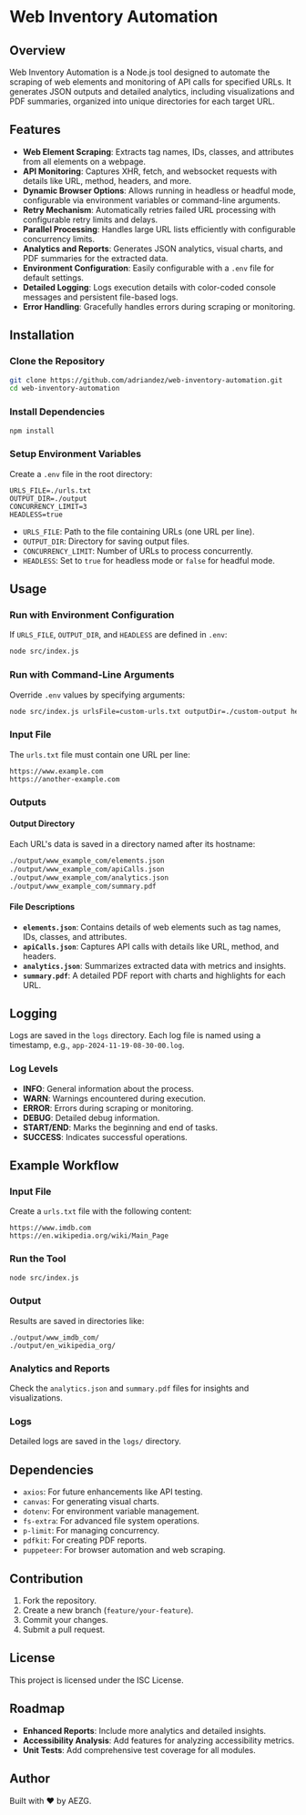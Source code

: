 # Web Inventory Automation

## Overview

Web Inventory Automation is a Node.js tool designed to automate the scraping of web elements and monitoring of API calls for specified URLs. It generates JSON outputs and detailed analytics, including visualizations and PDF summaries, organized into unique directories for each target URL.

## Features

- **Web Element Scraping**: Extracts tag names, IDs, classes, and attributes from all elements on a webpage.
- **API Monitoring**: Captures XHR, fetch, and websocket requests with details like URL, method, headers, and more.
- **Dynamic Browser Options**: Allows running in headless or headful mode, configurable via environment variables or command-line arguments.
- **Retry Mechanism**: Automatically retries failed URL processing with configurable retry limits and delays.
- **Parallel Processing**: Handles large URL lists efficiently with configurable concurrency limits.
- **Analytics and Reports**: Generates JSON analytics, visual charts, and PDF summaries for the extracted data.
- **Environment Configuration**: Easily configurable with a `.env` file for default settings.
- **Detailed Logging**: Logs execution details with color-coded console messages and persistent file-based logs.
- **Error Handling**: Gracefully handles errors during scraping or monitoring.

## Installation

### Clone the Repository

```bash
git clone https://github.com/adriandez/web-inventory-automation.git
cd web-inventory-automation
```

### Install Dependencies

```bash
npm install
```

### Setup Environment Variables

Create a `.env` file in the root directory:

```env
URLS_FILE=./urls.txt
OUTPUT_DIR=./output
CONCURRENCY_LIMIT=3
HEADLESS=true
```

- `URLS_FILE`: Path to the file containing URLs (one URL per line).
- `OUTPUT_DIR`: Directory for saving output files.
- `CONCURRENCY_LIMIT`: Number of URLs to process concurrently.
- `HEADLESS`: Set to `true` for headless mode or `false` for headful mode.

## Usage

### Run with Environment Configuration

If `URLS_FILE`, `OUTPUT_DIR`, and `HEADLESS` are defined in `.env`:

```bash
node src/index.js
```

### Run with Command-Line Arguments

Override `.env` values by specifying arguments:

```bash
node src/index.js urlsFile=custom-urls.txt outputDir=./custom-output headless=false
```

### Input File

The `urls.txt` file must contain one URL per line:

```plaintext
https://www.example.com
https://another-example.com
```

### Outputs

#### Output Directory

Each URL's data is saved in a directory named after its hostname:

```bash
./output/www_example_com/elements.json
./output/www_example_com/apiCalls.json
./output/www_example_com/analytics.json
./output/www_example_com/summary.pdf
```

#### File Descriptions

- **`elements.json`**: Contains details of web elements such as tag names, IDs, classes, and attributes.
- **`apiCalls.json`**: Captures API calls with details like URL, method, and headers.
- **`analytics.json`**: Summarizes extracted data with metrics and insights.
- **`summary.pdf`**: A detailed PDF report with charts and highlights for each URL.

## Logging

Logs are saved in the `logs` directory. Each log file is named using a timestamp, e.g., `app-2024-11-19-08-30-00.log`.

### Log Levels

- **INFO**: General information about the process.
- **WARN**: Warnings encountered during execution.
- **ERROR**: Errors during scraping or monitoring.
- **DEBUG**: Detailed debug information.
- **START/END**: Marks the beginning and end of tasks.
- **SUCCESS**: Indicates successful operations.

## Example Workflow

### Input File

Create a `urls.txt` file with the following content:

```plaintext
https://www.imdb.com
https://en.wikipedia.org/wiki/Main_Page
```

### Run the Tool

```bash
node src/index.js
```

### Output

Results are saved in directories like:

```plaintext
./output/www_imdb_com/
./output/en_wikipedia_org/
```

### Analytics and Reports

Check the `analytics.json` and `summary.pdf` files for insights and visualizations.

### Logs

Detailed logs are saved in the `logs/` directory.

## Dependencies

- `axios`: For future enhancements like API testing.
- `canvas`: For generating visual charts.
- `dotenv`: For environment variable management.
- `fs-extra`: For advanced file system operations.
- `p-limit`: For managing concurrency.
- `pdfkit`: For creating PDF reports.
- `puppeteer`: For browser automation and web scraping.

## Contribution

1. Fork the repository.
2. Create a new branch (`feature/your-feature`).
3. Commit your changes.
4. Submit a pull request.

## License

This project is licensed under the ISC License.

## Roadmap

- **Enhanced Reports**: Include more analytics and detailed insights.
- **Accessibility Analysis**: Add features for analyzing accessibility metrics.
- **Unit Tests**: Add comprehensive test coverage for all modules.

## Author

Built with ❤️ by AEZG.
